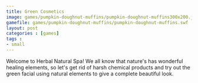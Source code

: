 ```yaml
---
title: Green Cosmetics
image: games/pumpkin-doughnut-muffins/pumpkin-doughnut-muffins300x200.jpg
gamefile: games/pumpkin-doughnut-muffins/pumpkin-doughnut-muffins.swf
layout: post
categories : [games]
tags : 
- small
---
```


  Welcome to Herbal Natural Spa! We all know that nature's has wonderful healing elements, so let's get rid of harsh chemical products and try out the green facial using natural elements to give a complete beautiful look.

